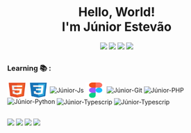 <h1 align="center">Hello, World! <br> I'm Júnior Estevão</h1>

<div align="center">
<img height="150em" src="https://github-profile-summary-cards.vercel.app/api/cards/profile-details?username=junioresttevao&theme=tokyonight"/> 
<img height="150em" src="https://github-readme-stats.vercel.app/api?username=junioresttevao&show_icons=true&theme=tokyonight&include_all_commits=true&count_private=false&hide_border=true"/> <img height="150em" src="https://github-readme-stats.vercel.app/api/top-langs/?username=junioresttevao&layout=compact&langs_count=7&theme=tokyonight&hide_border=true"/>
<img height="150em" src="https://github-readme-streak-stats.herokuapp.com/?user=junioresttevao&theme=tokyonight&hide_border=true"/>

 ##
</div>
  
<div>
  <h3>Learning 📚 : </h3>
  <img align="center" alt="Júnior-HTML" height="35" width="45" src="https://raw.githubusercontent.com/devicons/devicon/master/icons/html5/html5-original.svg">
  <img align="center" alt="Júnior-CSS" height="35" width="45" src="https://raw.githubusercontent.com/devicons/devicon/master/icons/css3/css3-original.svg">
  <img align="center" alt="Júnior-Js" height="35" width="45" src="https://cdn.jsdelivr.net/gh/devicons/devicon/icons/javascript/javascript-original.svg">
  <img align="center" alt="Júnior-Figma" height="35" width="45" src="https://raw.githubusercontent.com/devicons/devicon/master/icons/figma/figma-original.svg">
  <img align="center" alt="Júnior-Git" height="35" width="45" src="https://cdn.jsdelivr.net/gh/devicons/devicon/icons/git/git-original.svg">
  <img align="center" alt="Júnior-PHP" height="35" width="45" src="https://cdn.jsdelivr.net/gh/devicons/devicon/icons/php/php-original.svg">
  <img alig="center" alt="Júnior-Python" height="35" width="45" src="ubusercontent.com/devicons/devicon/master/icons/python/python-original.svg">
  <img align="center" alt="Júnior-Typescrip" height="35" width="45" src="https://cdn.jsdelivr.net/gh/devicons/devicon/icons/typescript/typescript-original.svg">
  <img align="center" alt="Júnior-Typescrip" height="35" width="45" src="https://cdn.jsdelivr.net/gh/devicons/devicon/icons/angularjs/angularjs-original.svg">
  
##
 
<div>
<!--CONTATOS -->
<a href="https://instagram.com/junioresttevao" target="_blank"><img src="https://img.shields.io/badge/-Instagram-%23E4405F?style=for-the-badge&logo=instagram&logoColor=white" target="_blank"></a>
<a href = "mailto:junioresttevao@hotmail.com" target="_blank"><img src="https://img.shields.io/badge/Microsoft_Outlook-0078D4?style=for-the-badge&logo=microsoft-outlook&logoColor=white" target="_blank"></a>
<a href = "https://wa.me/5583993897209"><img src="https://img.shields.io/badge/WhatsApp-25D366?style=for-the-badge&logo=whatsapp&logoColor=white" target="_blank"></a>
<a href="https://www.linkedin.com/in/juniorestevao" target="_blank"><img src="https://img.shields.io/badge/-LinkedIn-%230077B5?style=for-the-badge&logo=linkedin&logoColor=white" target="_blank"></a>
  
</div>
  



  


